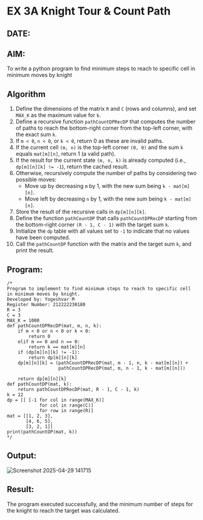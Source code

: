 # EX 3A Knight Tour & Count Path

## DATE:
## AIM:
To write a python program to find minimum steps to reach to specific cell in minimum moves by knight


## Algorithm
1. Define the dimensions of the matrix `R` and `C` (rows and columns), and set `MAX_K` as the maximum value for `k`.  
2. Define a recursive function `pathCountDPRecDP` that computes the number of paths to reach the bottom-right corner from the top-left corner, with the exact sum `k`.  
3. If `m < 0`, `n < 0`, or `k < 0`, return 0 as these are invalid paths.  
4. If the current cell `(m, n)` is the top-left corner `(0, 0)` and the sum `k` equals `mat[m][n]`, return 1 (a valid path).  
5. If the result for the current state `(m, n, k)` is already computed (i.e., `dp[m][n][k] != -1`), return the cached result.  
6. Otherwise, recursively compute the number of paths by considering two possible moves:  
   - Move up by decreasing `m` by 1, with the new sum being `k - mat[m][n]`.  
   - Move left by decreasing `n` by 1, with the new sum being `k - mat[m][n]`.  
7. Store the result of the recursive calls in `dp[m][n][k]`.  
8. Define the function `pathCountDP` that calls `pathCountDPRecDP` starting from the bottom-right corner `(R - 1, C - 1)` with the target sum `k`.  
9. Initialize the `dp` table with all values set to `-1` to indicate that no values have been computed.  
10. Call the `pathCountDP` function with the matrix and the target sum `k`, and print the result.

## Program:
```
/*
Program to implement to find minimum steps to reach to specific cell in minimum moves by knight.
Developed by: Yogeshvar M
Register Number: 212222230180
R = 3
C = 3
MAX_K = 1000
def pathCountDPRecDP(mat, m, n, k):
    if m < 0 or n < 0 or k < 0:
        return 0
    elif m == 0 and n == 0:
        return k == mat[m][n]
    if (dp[m][n][k] != -1):
        return dp[m][n][k]
    dp[m][n][k] = (pathCountDPRecDP(mat, m - 1, n, k - mat[m][n]) +
                   pathCountDPRecDP(mat, m, n - 1, k - mat[m][n]))
     
    return dp[m][n][k]
def pathCountDP(mat, k):
    return pathCountDPRecDP(mat, R - 1, C - 1, k)
k = 12
dp = [[ [-1 for col in range(MAX_K)]
            for col in range(C)]
            for row in range(R)]
mat = [[1, 2, 3],
       [4, 6, 5],
       [3, 2, 1]]
print(pathCountDP(mat, k)) 
*/
```

## Output:

![Screenshot 2025-04-29 141715](https://github.com/user-attachments/assets/c6dc5cda-c073-4ed0-bded-d73ecf246d7d)


## Result:
The program executed successfully, and the minimum number of steps for the knight to reach the target was calculated.
